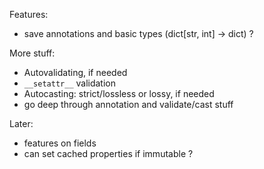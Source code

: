 Features:

- save annotations and basic types (dict[str, int] -> dict) ?

More stuff:

- Autovalidating, if needed
- `__setattr__` validation
- Autocasting: strict/lossless or lossy, if needed
- go deep through annotation and validate/cast stuff

Later:

- features on fields
- can set cached properties if immutable ?

